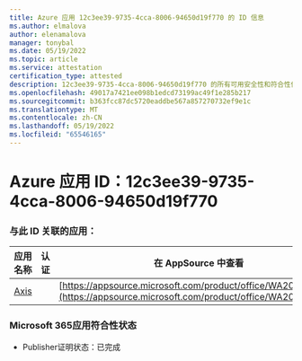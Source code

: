 ```yaml
---
title: Azure 应用 12c3ee39-9735-4cca-8006-94650d19f770 的 ID 信息
ms.author: elmalova
author: elenamalova
manager: tonybal
ms.date: 05/19/2022
ms.topic: article
ms.service: attestation
certification_type: attested
description: 12c3ee39-9735-4cca-8006-94650d19f770 的所有可用安全性和符合性信息信息。
ms.openlocfilehash: 49017a7421ee098b1edcd73199ac49f1e285b217
ms.sourcegitcommit: b363fcc87dc5720eaddbe567a857270732ef9e1c
ms.translationtype: MT
ms.contentlocale: zh-CN
ms.lasthandoff: 05/19/2022
ms.locfileid: "65546165"
---
```

# <a name="azure-app-id-12c3ee39-9735-4cca-8006-94650d19f770"></a>Azure 应用 ID：12c3ee39-9735-4cca-8006-94650d19f770


### <a name="apps-associated-with-this-id"></a>与此 ID 关联的应用：
| **应用名称** | **认证** | **在 AppSource 中查看** |
|--------------|---------------|-----------------------|
| [Axis](../forward/WA200003932.md) |  | [https://appsource.microsoft.com/product/office/WA200003932](https://appsource.microsoft.com/product/office/WA200003932) |

### <a name="microsoft-365-app-compliance-status"></a>Microsoft 365应用符合性状态
- Publisher证明状态：已完成
